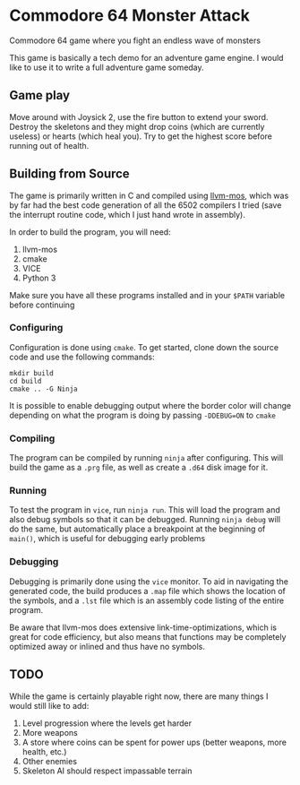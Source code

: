 # Commodore 64 Monster Attack

Commodore 64 game where you fight an endless wave of monsters

This game is basically a tech demo for an adventure game engine. I would like
to use it to write a full adventure game someday.

## Game play

Move around with Joysick 2, use the fire button to extend your sword. Destroy
the skeletons and they might drop coins (which are currently useless) or hearts
(which heal you). Try to get the highest score before running out of health.

## Building from Source

The game is primarily written in C and compiled using
[llvm-mos](https://llvm-mos.org/), which was by far had the best code
generation of all the 6502 compilers I tried (save the interrupt routine code,
which I just hand wrote in assembly).

In order to build the program, you will need:
 1. llvm-mos
 2. cmake
 3. VICE
 4. Python 3

Make sure you have all these programs installed and in your `$PATH` variable
before continuing

### Configuring

Configuration is done using `cmake`. To get started, clone down the source code
and use the following commands:

```shell
mkdir build
cd build
cmake .. -G Ninja
```

It is possible to enable debugging output where the border color will change
depending on what the program is doing by passing `-DDEBUG=ON` to `cmake`

### Compiling

The program can be compiled by running `ninja` after configuring. This will
build the game as a `.prg` file, as well as create a `.d64` disk image for it.

### Running

To test the program in `vice`, run `ninja run`. This will load the program and
also debug symbols so that it can be debugged. Running `ninja debug` will do
the same, but automatically place a breakpoint at the beginning of `main()`,
which is useful for debugging early problems

### Debugging

Debugging is primarily done using the `vice` monitor. To aid in navigating the
generated code, the build produces a `.map` file which shows the location of
the symbols, and a `.lst` file which is an assembly code listing of the entire
program.

Be aware that llvm-mos does extensive link-time-optimizations, which is great
for code efficiency, but also means that functions may be completely optimized
away or inlined and thus have no symbols.

## TODO

While the game is certainly playable right now, there are many things I would
still like to add:

 1. Level progression where the levels get harder
 2. More weapons
 3. A store where coins can be spent for power ups (better weapons, more
    health, etc.)
 4. Other enemies
 5. Skeleton AI should respect impassable terrain
